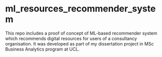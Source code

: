# ml_resources_recommender_system
This repo includes a proof of concept of ML-based recommender system which recommends digital resources for users of a consultancy organisation. It was developed as part of my dissertation project in MSc Business Analytics program at UCL.
